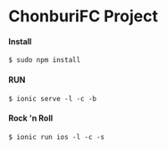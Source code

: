 ChonburiFC Project
===============================

#### Install

```shell
$ sudo npm install
```

#### RUN

```shell
$ ionic serve -l -c -b
```

#### Rock 'n Roll

```shell
$ ionic run ios -l -c -s
```

